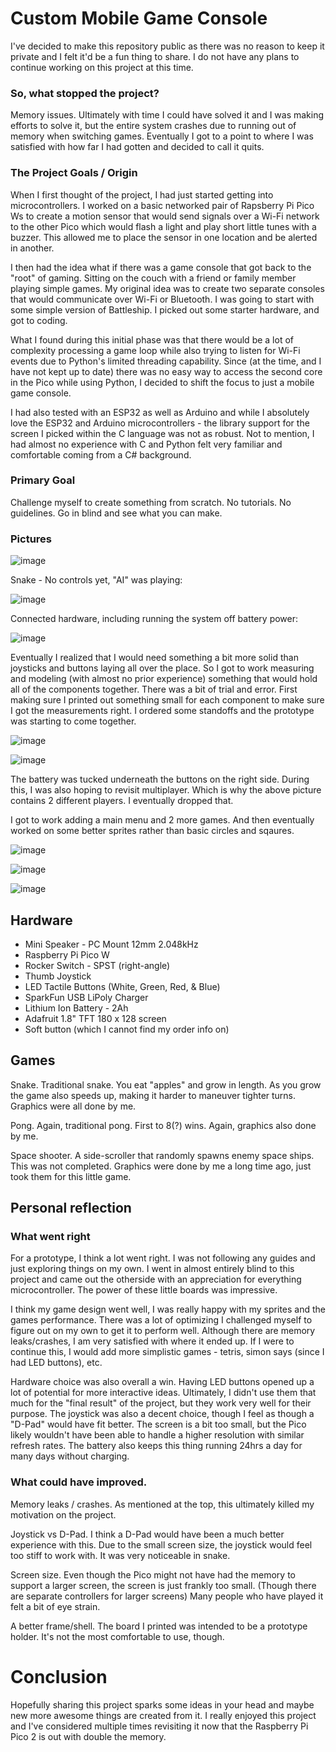 # Custom Mobile Game Console
I've decided to make this repository public as there was no reason to keep it private and I felt it'd be a fun thing to share. I do not have any plans to continue working on this project at this time.

### So, what stopped the project?
Memory issues. Ultimately with time I could have solved it and I was making efforts to solve it, but the entire system crashes due to running out of memory when switching games. Eventually I got to a point to where I was satisfied with how far I had gotten and decided to call it quits.

### The Project Goals / Origin
When I first thought of the project, I had just started getting into microcontrollers. I worked on a basic networked pair of Rapsberry Pi Pico Ws to create a motion sensor that would send signals over a Wi-Fi network to the other Pico which would flash a light and play short little tunes with a buzzer. This allowed me to place the sensor in one location and be alerted in another.

I then had the idea what if there was a game console that got back to the "root" of gaming. Sitting on the couch with a friend or family member playing simple games. My original idea was to create two separate consoles that would communicate over Wi-Fi or Bluetooth. I was going to start with some simple version of Battleship. I picked out some starter hardware, and got to coding.

What I found during this initial phase was that there would be a lot of complexity processing a game loop while also trying to listen for Wi-Fi events due to Python's limited threading capability. Since (at the time, and I have not kept up to date) there was no easy way to access the second core in the Pico while using Python, I decided to shift the focus to just a mobile game console.

I had also tested with an ESP32 as well as Arduino and while I absolutely love the ESP32 and Arduino microcontrollers - the library support for the screen I picked within the C language was not as robust. Not to mention, I had almost no experience with C and Python felt very familiar and comfortable coming from a C# background.

### Primary Goal
Challenge myself to create something from scratch. No tutorials. No guidelines. Go in blind and see what you can make.

### Pictures
![image](https://github.com/user-attachments/assets/8e1ac774-736e-40e8-a38d-9bb144f415ec)

Snake - No controls yet, "AI" was playing:

![image](https://github.com/user-attachments/assets/82c8a717-6017-454e-8a86-84f35c6e2490)

Connected hardware, including running the system off battery power:

![image](https://github.com/user-attachments/assets/aa391257-145f-4cab-a8d7-afe3a298f836)

Eventually I realized that I would need something a bit more solid than joysticks and buttons laying all over the place. So I got to work measuring and modeling (with almost no prior experience) something that would hold all of the components together. There was a bit of trial and error. First making sure I printed out something small for each component to make sure I got the measurements right. I ordered some standoffs and the prototype was starting to come together.

![image](https://github.com/user-attachments/assets/9215ba82-a561-4e7f-9f2e-c432a3f56b57)

![image](https://github.com/user-attachments/assets/fda3ce25-8843-4a1c-b6de-c1ce95d9e924)

The battery was tucked underneath the buttons on the right side. During this, I was also hoping to revisit multiplayer. Which is why the above picture contains 2 different players. I eventually dropped that.

I got to work adding a main menu and 2 more games. And then eventually worked on some better sprites rather than basic circles and sqaures.

![image](https://github.com/user-attachments/assets/d27d53aa-3c89-492e-b4dd-062d891173d2)

![image](https://github.com/user-attachments/assets/1b651075-4ca0-4cbc-ba86-fd7daa3353be)

![image](https://github.com/user-attachments/assets/bdb268a6-55f0-4371-b5a3-9d9553b5935c)

## Hardware
- Mini Speaker - PC Mount 12mm 2.048kHz
- Raspberry Pi Pico W
- Rocker Switch - SPST (right-angle)
- Thumb Joystick
- LED Tactile Buttons (White, Green, Red, & Blue)
- SparkFun USB LiPoly Charger
- Lithium Ion Battery - 2Ah
- Adafruit 1.8" TFT 180 x 128 screen
- Soft button (which I cannot find my order info on)

## Games
Snake. Traditional snake. You eat "apples" and grow in length. As you grow the game also speeds up, making it harder to maneuver tighter turns. Graphics were all done by me.

Pong. Again, traditional pong. First to 8(?) wins. Again, graphics also done by me.

Space shooter. A side-scroller that randomly spawns enemy space ships. This was not completed. Graphics were done by me a long time ago, just took them for this little game.

## Personal reflection

### What went right
For a prototype, I think a lot went right. I was not following any guides and just exploring things on my own. I went in almost entirely blind to this project and came out the otherside with an appreciation for everything microcontroller. The power of these little boards was impressive.

I think my game design went well, I was really happy with my sprites and the games performance. There was a lot of optimizing I challenged myself to figure out on my own to get it to perform well. Although there are memory leaks/crashes, I am very satisfied with where it ended up. If I were to continue this, I would add more simplistic games - tetris, simon says (since I had LED buttons), etc.

Hardware choice was also overall a win. Having LED buttons opened up a lot of potential for more interactive ideas. Ultimately, I didn't use them that much for the "final result" of the project, but they work very well for their purpose. The joystick was also a decent choice, though I feel as though a "D-Pad" would have fit better. The screen is a bit too small, but the Pico likely wouldn't have been able to handle a higher resolution with similar refresh rates. The battery also keeps this thing running 24hrs a day for many days without charging.

### What could have improved.
Memory leaks / crashes. As mentioned at the top, this ultimately killed my motivation on the project.

Joystick vs D-Pad. I think a D-Pad would have been a much better experience with this. Due to the small screen size, the joystick would feel too stiff to work with. It was very noticeable in snake.

Screen size. Even though the Pico might not have had the memory to support a larger screen, the screen is just frankly too small. (Though there are separate controllers for larger screens) Many people who have played it felt a bit of eye strain.

A better frame/shell. The board I printed was intended to be a prototype holder. It's not the most comfortable to use, though.

# Conclusion
Hopefully sharing this project sparks some ideas in your head and maybe new more awesome things are created from it. I really enjoyed this project and I've considered multiple times revisiting it now that the Raspberry Pi Pico 2 is out with double the memory.
